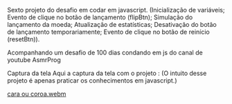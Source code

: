 Sexto projeto do desafio em codar em javascript.
(Inicialização de variáveis; Evento de clique no botão de lançamento (flipBtn); Simulação do lançamento da moeda; Atualização de estatísticas;
Desativação do botão de lançamento temporariamente; Evento de clique no botão de reinício (resetBtn)).

Acompanhando um desafio de 100 dias condando em js do canal de youtube AsmrProg

Captura da tela
Aqui a captura da tela com o projeto : (O intuito desse projeto é apenas praticar os conhecimentos em javascript.)

[cara ou coroa.webm](https://github.com/77971904/Desafio-decodarem-javascript05/assets/108705247/72edc624-1ae3-427b-b454-0a30df90d917)
